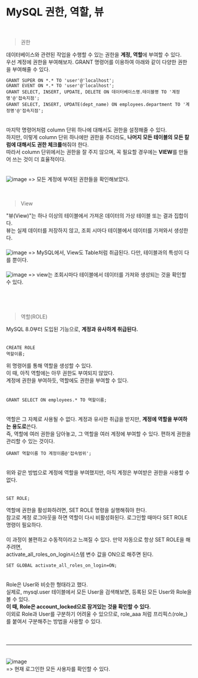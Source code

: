 # MySQL 권한, 역할, 뷰
　   
> 권한

데이터베이스와 관련된 작업을 수행할 수 있는 권한을 **계정, 역할**에 부여할 수 있다.　   
우선 계정에 권한을 부여해보자. GRANT 명령어를 이용하여 아래와 같이 다양한 권한을 부여해줄 수 있다.　   
~~~
GRANT SUPER ON *.* TO 'user'@'localhost';
GRANT EVENT ON *.* TO 'user'@'localhost';
GRANT SELECT, INSERT, UPDATE, DELETE ON 데이터베이스명.테이블명 TO '계정명'@'접속지점';
GRANT SELECT, INSERT, UPDATE(dept_name) ON employees.department TO '계정명'@'접속지점';
~~~
　   
마지막 명령어처럼 column 단위 하나에 대해서도 권한을 설정해줄 수 있다.　   
하지만, 이렇게 column 단위 하나에만 권한을 주더라도, **나머지 모든 테이블의 모든 칼럼에 대해서도 권한 체크를**해줘야 한다.　   
따라서 column 단위에서는 권한을 잘 주지 않으며, 꼭 필요할 경우에는 **VIEW**를 만들어 쓰는 것이 더 효율적이다. 　   

　   
![image](https://github.com/inpink/CS_Database_Study/assets/108166692/57ca052f-df16-44e9-b75c-f131edd78991)
=> 모든 계정에 부여된 권한들을 확인해보았다.
　   
    
　   
> View

"뷰(View)"는 하나 이상의 테이블에서 가져온 데이터의 가상 테이블 또는 결과 집합이다.　   
뷰는 실제 데이터를 저장하지 않고, 조회 시마다 테이블에서 데이터를 가져와서 생성한다.　   
　   
![image](https://github.com/inpink/CS_Database_Study/assets/108166692/bf57dd70-050d-4d2b-bce0-04b2abb0f280)
=> MySQL에서, View도 Table처럼 취급된다. 다만, 테이블과의 특성이 다를 뿐이다.　   
　   
![image](https://github.com/inpink/CS_Database_Study/assets/108166692/f0e5c778-5bc2-4547-b376-185182f7d7bf)
=> view는 조회시마다 테이블에서 데이터를 가져와 생성되는 것을 확인할 수 있다.　   
　   
　   
　   
> 역할(ROLE)

MySQL 8.0부터 도입된 기능으로, **계정과 유사하게 취급된다.**　   
　   
~~~
CREATE ROLE
역할이름;
~~~
위 명령어를 통해 역할을 생성할 수 있다.　   
이 때, 아직 역할에는 아무 권한도 부여되지 않았다.　   
계정에 권한을 부여하듯, 역할에도 권한을 부여할 수 있다.　   
　   
~~~
GRANT SELECT ON employees.* TO 역할이름;
~~~
　   
역할은 그 자체로 사용될 수 없다. 계정과 유사한 취급을 받지만, **계정에 역할을 부여하는 용도로**쓴다.　   
즉, 역할에 여러 권한을 담아놓고, 그 역할을 여러 계정에 부여할 수 있다. 편하게 권한을 관리할 수 있는 것이다. 　   
~~~
GRANT 역할이름 TO 계정이름@'접속범위';
~~~
　   
위와 같은 방법으로 계정에 역할을 부여했지만, 아직 계정은 부여받은 권한을 사용할 수 없다.　   
　   
~~~
SET ROLE;
~~~
역할에 권한을 활성화하려면, SET ROLE 명령을 실행해줘야 한다. 　   
참고로 계정 로그아웃을 하면 역할이 다시 비활성화된다. 로그인할 때마다  SET ROLE 명령이 필요하다.　   
　   
이 과정이 불편하고 수동적이라고 느껴질 수 있다. 만약 자동으로 항상 SET ROLE을 해주려면, 　   
activate_all_roles_on_login시스템 변수 값을 ON으로 해주면 된다. 　   
~~~
SET GLOBAL activate_all_roles_on_login=ON;
~~~
　   
Role은 User와 비슷한 형태라고 했다.　   
실제로, mysql.user 테이블에서 모든 User을 검색해보면, 등록된 모든 User와 Role을 볼 수 있다.　   
**이 때, Role은 account_locked으로 잠겨있는 것을 확인할 수 있다.**　   
이외로 Role과 User를 구분하기 어려울 수 있으므로, role_aaa 처럼 프리픽스(role_)를 붙여서 구분해주는 방법을 사용할 수 있다.　   
　   　   
　   　   
***
　   
![image](https://github.com/inpink/CS_Database_Study/assets/108166692/74a1a66c-e810-4c6b-a448-605e22e200d0)　   
=> 현재 로그인한 모든 사용자를 확인할 수 있다. 　   

